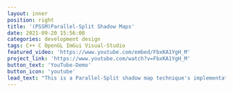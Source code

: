 ```yaml
---
layout: inner
position: right
title: '(PSSM)Parallel-Split Shadow Maps'
date: 2021-09-20 15:56:00
categories: development design
tags: C++ C OpenGL ImGui Visual-Studio
featured_video: 'https://www.youtube.com/embed/FbxKA1YgH_M'
project_link: 'https://www.youtube.com/watch?v=FbxKA1YgH_M'
button_text: 'YouTube-Demo'
button_icon: 'youtube'
lead_text: "This is a Parallel-Split shadow map technique's implementation integrated into my Game Engine 'Akame'."
---
```

